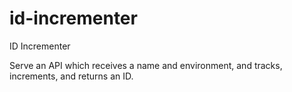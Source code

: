 # id-incrementer
ID Incrementer

Serve an API which receives a name and environment, and tracks, increments, and returns an ID.
